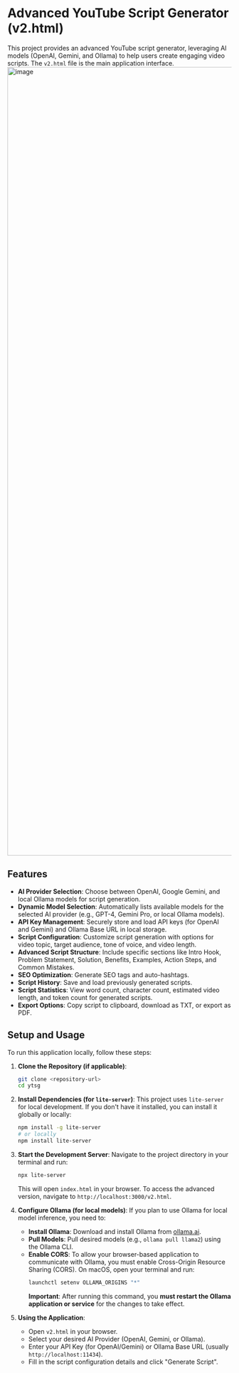 # Advanced YouTube Script Generator (v2.html)

This project provides an advanced YouTube script generator, leveraging AI models (OpenAI, Gemini, and Ollama) to help users create engaging video scripts. The `v2.html` file is the main application interface.
<img width="1920" height="1769" alt="image" src="https://github.com/user-attachments/assets/211e7400-c4ec-4598-8f1f-5932d6b5f3ea" />

## Features

- **AI Provider Selection**: Choose between OpenAI, Google Gemini, and local Ollama models for script generation.
- **Dynamic Model Selection**: Automatically lists available models for the selected AI provider (e.g., GPT-4, Gemini Pro, or local Ollama models).
- **API Key Management**: Securely store and load API keys (for OpenAI and Gemini) and Ollama Base URL in local storage.
- **Script Configuration**: Customize script generation with options for video topic, target audience, tone of voice, and video length.
- **Advanced Script Structure**: Include specific sections like Intro Hook, Problem Statement, Solution, Benefits, Examples, Action Steps, and Common Mistakes.
- **SEO Optimization**: Generate SEO tags and auto-hashtags.
- **Script History**: Save and load previously generated scripts.
- **Script Statistics**: View word count, character count, estimated video length, and token count for generated scripts.
- **Export Options**: Copy script to clipboard, download as TXT, or export as PDF.

## Setup and Usage

To run this application locally, follow these steps:

1.  **Clone the Repository (if applicable)**:
    ```bash
    git clone <repository-url>
    cd ytsg
    ```

2.  **Install Dependencies (for `lite-server`)**:
    This project uses `lite-server` for local development. If you don't have it installed, you can install it globally or locally:
    ```bash
    npm install -g lite-server
    # or locally
    npm install lite-server
    ```

3.  **Start the Development Server**:
    Navigate to the project directory in your terminal and run:
    ```bash
    npx lite-server
    ```
    This will open `index.html` in your browser. To access the advanced version, navigate to `http://localhost:3000/v2.html`.

4.  **Configure Ollama (for local models)**:
    If you plan to use Ollama for local model inference, you need to:
    -   **Install Ollama**: Download and install Ollama from [ollama.ai](https://ollama.ai/).
    -   **Pull Models**: Pull desired models (e.g., `ollama pull llama2`) using the Ollama CLI.
    -   **Enable CORS**: To allow your browser-based application to communicate with Ollama, you must enable Cross-Origin Resource Sharing (CORS). On macOS, open your terminal and run:
        ```bash
        launchctl setenv OLLAMA_ORIGINS "*"
        ```
        **Important**: After running this command, you **must restart the Ollama application or service** for the changes to take effect.

5.  **Using the Application**:
    -   Open `v2.html` in your browser.
    -   Select your desired AI Provider (OpenAI, Gemini, or Ollama).
    -   Enter your API Key (for OpenAI/Gemini) or Ollama Base URL (usually `http://localhost:11434`).
    -   Fill in the script configuration details and click "Generate Script".

